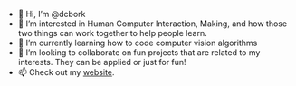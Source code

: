 - 👋 Hi, I’m @dcbork
- 👀 I’m interested in Human Computer Interaction, Making, and how those two things can work together to help people learn.
- 🌱 I’m currently learning how to code computer vision algorithms
- 💞️ I’m looking to collaborate on fun projects that are related to my interests. They can be applied or just for fun!
- 📫 Check out my [website](https://dcborkowski.com).
<!---
dcbork/dcbork is a ✨ special ✨ repository because its `README.md` (this file) appears on your GitHub profile.
You can click the Preview link to take a look at your changes.
--->
